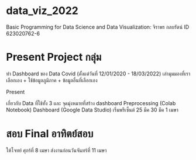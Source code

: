 # data_viz_2022
Basic Programming for Data Science and Data Visualization: จิราพร กลบรัตน์ ID 623020762-6

# Present Project กลุ่ม
ทำ Dashboard ของ Data Covid (ตั้งแต่วันที่ 12/01/2020 - 18/03/2022) เล่ามุมมองที่เราเลือกเอง + ใช้ข้อมูลภูมิภาค + ข้อมูลอื่นที่เลือกเอง

Present

เกี่ยวกับ Data ที่ใช้ทั้ง 3 และ จุดมุ่งหมายที่สร้าง dashboard
Preprocessing (Colab Notebook)
Dashboard (Google Data Studio)
เริ่มพรีเซ็นต์ 25 มีค 30 มีค 1 เมษา

# สอบ Final อาทิตย์สอบ
ให้โจทย์ ศุกร์ที่ 8 เมษา ส่งงานก่อนวันจันทร์ที่ 11 เมษา
